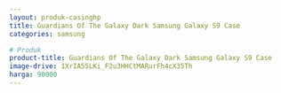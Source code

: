 ```yaml
---
layout: produk-casinghp
title: Guardians Of The Galaxy Dark Samsung Galaxy S9 Case
categories: samsung

# Produk
product-title: Guardians Of The Galaxy Dark Samsung Galaxy S9 Case
image-drive: 1XrIA55LKi_F2u3HHCtMARurFh4cX35Th
harga: 90000
---
```

